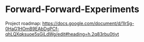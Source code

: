 # Forward-Forward-Experiments

Project roadmap:
https://docs.google.com/document/d/1lrSg-0HaG1HOmB9EAbDgPCf-qhLQXqksuoe5sGiLdWg/edit#heading=h.2q83rbu0tiyt
